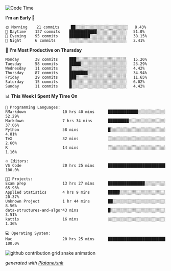 <!--START_SECTION:waka-->
![Code Time](http://img.shields.io/badge/Code%20Time-117%20hrs%2051%20mins-blue)

**I'm an Early 🐤** 

```text
🌞 Morning    21 commits     ██░░░░░░░░░░░░░░░░░░░░░░░   8.43% 
🌆 Daytime    127 commits    ████████████░░░░░░░░░░░░░   51.0% 
🌃 Evening    95 commits     █████████░░░░░░░░░░░░░░░░   38.15% 
🌙 Night      6 commits      ░░░░░░░░░░░░░░░░░░░░░░░░░   2.41%

```
📅 **I'm Most Productive on Thursday** 

```text
Monday       38 commits     ███░░░░░░░░░░░░░░░░░░░░░░   15.26% 
Tuesday      58 commits     █████░░░░░░░░░░░░░░░░░░░░   23.29% 
Wednesday    11 commits     █░░░░░░░░░░░░░░░░░░░░░░░░   4.42% 
Thursday     87 commits     ████████░░░░░░░░░░░░░░░░░   34.94% 
Friday       29 commits     ███░░░░░░░░░░░░░░░░░░░░░░   11.65% 
Saturday     15 commits     █░░░░░░░░░░░░░░░░░░░░░░░░   6.02% 
Sunday       11 commits     █░░░░░░░░░░░░░░░░░░░░░░░░   4.42%

```


📊 **This Week I Spent My Time On** 

```text
💬 Programming Languages: 
RMarkdown                10 hrs 40 mins      █████████████░░░░░░░░░░░░   52.29% 
Markdown                 7 hrs 34 mins       █████████░░░░░░░░░░░░░░░░   37.06% 
Python                   58 mins             █░░░░░░░░░░░░░░░░░░░░░░░░   4.81% 
TeX                      32 mins             ░░░░░░░░░░░░░░░░░░░░░░░░░   2.66% 
R                        14 mins             ░░░░░░░░░░░░░░░░░░░░░░░░░   1.16%

🔥 Editors: 
VS Code                  20 hrs 25 mins      █████████████████████████   100.0%

🐱‍💻 Projects: 
Exam prep                13 hrs 27 mins      ████████████████░░░░░░░░░   65.93% 
Applied Statistics       4 hrs 9 mins        █████░░░░░░░░░░░░░░░░░░░░   20.37% 
Unknown Project          1 hr 44 mins        ██░░░░░░░░░░░░░░░░░░░░░░░   8.56% 
data-structures-and-algor43 mins             █░░░░░░░░░░░░░░░░░░░░░░░░   3.51% 
kattis                   16 mins             ░░░░░░░░░░░░░░░░░░░░░░░░░   1.36%

💻 Operating System: 
Mac                      20 hrs 25 mins      █████████████████████████   100.0%

```


<!--END_SECTION:waka-->


<!--Snake Game-->
![github contribution grid snake animation](https://raw.githubusercontent.com/viggo-gascou/viggo-gascou/output/github-contribution-grid-snake.svg)

_generated with [Platane/snk](https://github.com/Platane/snk)_
<!--Snake Game-->

